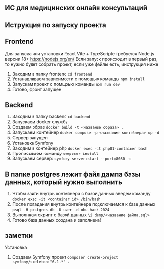 ## ИС для медицинских онлайн консультаций

## Иструкция по запуску проекта

## Frontend

Для запуска или установки React Vite + TypeScripte требуется Node.js версии 18+ https://nodejs.org/en/
Если запуск происходит в первый раз, то нужно будет собрать проект, если уже файлы есть, инструкция ниже

1. Заходим в папку frontend `cd frontend`
2. Устанавливаем зависимости с помощью команды `npm install`
3. Запускам проект с помщоью команды `npm run dev`
4. Готово, фронт запущен

## Backend

1. Заходим в папку backend `cd backend`
2. Запускаем docker службу
3. Создаем образ `docker build -t <название образа> .`
4. Запускаем контейнер `docker compose -p <название контейнера> up -d`
5. Сервер запущен
6. Установка Symfony
7. Заходим в контейнер php `docker exec -it php81-container bash`
8. Прописываем команду `composer install`
9. Запускаем сервер: `symfony server:start --port=8080 -d`

## В папке postgres лежит файл дампа базы данных, который нужно выполнить

1. Чтобы зайти внутрь контейнера с базой данных введем команду `docker exec -it <container id> /bin/bash`
2. После попадания внутрь контейнера подключаемся к базе данных `psql -H postgres-db -U user -d obu-hack-2024`
3. Выполняем скрипт с базой данных `\i dump/<название файла.sql>`
4. Готово база данных создана и заполнена!

## заметки

Установка

1. Создаем Symfony проект `composer create-project symfony/skeleton:"6.1.*" .`
